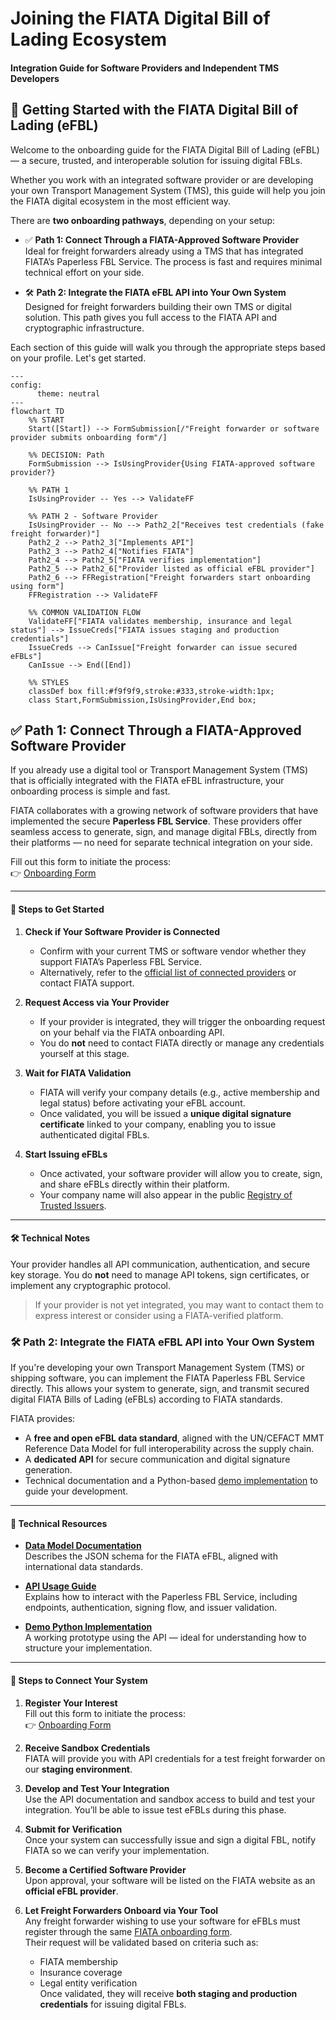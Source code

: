 # Joining the FIATA Digital Bill of Lading Ecosystem
#### Integration Guide for Software Providers and Independent TMS Developers


## 🚀 Getting Started with the FIATA Digital Bill of Lading (eFBL)

Welcome to the onboarding guide for the FIATA Digital Bill of Lading (eFBL) — a secure, trusted, and interoperable solution for issuing digital FBLs.

Whether you work with an integrated software provider or are developing your own Transport Management System (TMS), this guide will help you join the FIATA digital ecosystem in the most efficient way.

There are **two onboarding pathways**, depending on your setup:

- ✅ **Path 1: Connect Through a FIATA-Approved Software Provider**  
  Ideal for freight forwarders already using a TMS that has integrated FIATA’s Paperless FBL Service. The process is fast and requires minimal technical effort on your side.

- 🛠️ **Path 2: Integrate the FIATA eFBL API into Your Own System**  
  Designed for freight forwarders building their own TMS or digital solution. This path gives you full access to the FIATA API and cryptographic infrastructure.

Each section of this guide will walk you through the appropriate steps based on your profile. Let's get started.

```mermaid
---
config:
      theme: neutral
---
flowchart TD
    %% START
    Start([Start]) --> FormSubmission[/"Freight forwarder or software provider submits onboarding form"/]

    %% DECISION: Path
    FormSubmission --> IsUsingProvider{Using FIATA-approved software provider?}

    %% PATH 1
    IsUsingProvider -- Yes --> ValidateFF

    %% PATH 2 - Software Provider
    IsUsingProvider -- No --> Path2_2["Receives test credentials (fake freight forwarder)"]
    Path2_2 --> Path2_3["Implements API"]
    Path2_3 --> Path2_4["Notifies FIATA"]
    Path2_4 --> Path2_5["FIATA verifies implementation"]
    Path2_5 --> Path2_6["Provider listed as official eFBL provider"]
    Path2_6 --> FFRegistration["Freight forwarders start onboarding using form"]
    FFRegistration --> ValidateFF

    %% COMMON VALIDATION FLOW
    ValidateFF["FIATA validates membership, insurance and legal status"] --> IssueCreds["FIATA issues staging and production credentials"]
    IssueCreds --> CanIssue["Freight forwarder can issue secured eFBLs"]
    CanIssue --> End([End])

    %% STYLES
    classDef box fill:#f9f9f9,stroke:#333,stroke-width:1px;
    class Start,FormSubmission,IsUsingProvider,End box;

```


## ✅ Path 1: Connect Through a FIATA-Approved Software Provider
If you already use a digital tool or Transport Management System (TMS) that is officially integrated with the FIATA eFBL infrastructure, your onboarding process is simple and fast.

FIATA collaborates with a growing network of software providers that have implemented the secure **Paperless FBL Service**. These providers offer seamless access to generate, sign, and manage digital FBLs, directly from their platforms — no need for separate technical integration on your side.

Fill out this form to initiate the process:  
   👉 [Onboarding Form](https://1z932gem9zm.typeform.com/to/OIMuxKl7?typeform-source=www.efbl.fiata.org)

---

#### 🧭 Steps to Get Started

1. **Check if Your Software Provider is Connected**
   - Confirm with your current TMS or software vendor whether they support FIATA’s Paperless FBL Service.
   - Alternatively, refer to the [official list of connected providers](https://fiata.org/digital-bill-of-lading/) or contact FIATA support.

2. **Request Access via Your Provider**
   - If your provider is integrated, they will trigger the onboarding request on your behalf via the FIATA onboarding API.
   - You do **not** need to contact FIATA directly or manage any credentials yourself at this stage.

3. **Wait for FIATA Validation**
   - FIATA will verify your company details (e.g., active membership and legal status) before activating your eFBL account.
   - Once validated, you will be issued a **unique digital signature certificate** linked to your company, enabling you to issue authenticated digital FBLs.

4. **Start Issuing eFBLs**
   - Once activated, your software provider will allow you to create, sign, and share eFBLs directly within their platform.
   - Your company name will also appear in the public [Registry of Trusted Issuers](https://fiata.org/digital-bill-of-lading/).

---

#### 🛠️ Technical Notes

Your provider handles all API communication, authentication, and secure key storage. You do **not** need to manage API tokens, sign certificates, or implement any cryptographic protocol.

> If your provider is not yet integrated, you may want to contact them to express interest or consider using a FIATA-verified platform.

### 🛠️ Path 2: Integrate the FIATA eFBL API into Your Own System

If you're developing your own Transport Management System (TMS) or shipping software, you can implement the FIATA Paperless FBL Service directly. This allows your system to generate, sign, and transmit secured digital FIATA Bills of Lading (eFBLs) according to FIATA standards.

FIATA provides:
- A **free and open eFBL data standard**, aligned with the UN/CEFACT MMT Reference Data Model for full interoperability across the supply chain.
- A **dedicated API** for secure communication and digital signature generation.
- Technical documentation and a Python-based [demo implementation](https://github.com/FIATA/eFBL-demo-implementation/) to guide your development.

---

#### 📘 Technical Resources

- **[Data Model Documentation](https://fiata.github.io/eFBL/schema_doc.html)**  
  Describes the JSON schema for the FIATA eFBL, aligned with international data standards.

- **[API Usage Guide](https://github.com/FIATA/eFBL/blob/main/docs/PAPERLESS_FBL_SERVICE_USAGE.md)**  
  Explains how to interact with the Paperless FBL Service, including endpoints, authentication, signing flow, and issuer validation.

- **[Demo Python Implementation](https://github.com/FIATA/eFBL-demo-implementation/)**  
  A working prototype using the API — ideal for understanding how to structure your implementation.

---

#### 🧭 Steps to Connect Your System

1. **Register Your Interest**  
   Fill out this form to initiate the process:  
   👉 [Onboarding Form](https://1z932gem9zm.typeform.com/to/OIMuxKl7?typeform-source=www.efbl.fiata.org)

2. **Receive Sandbox Credentials**  
   FIATA will provide you with API credentials for a test freight forwarder on our **staging environment**.

3. **Develop and Test Your Integration**  
   Use the API documentation and sandbox access to build and test your integration. You’ll be able to issue test eFBLs during this phase.

4. **Submit for Verification**  
   Once your system can successfully issue and sign a digital FBL, notify FIATA so we can verify your implementation.

5. **Become a Certified Software Provider**  
   Upon approval, your software will be listed on the FIATA website as an **official eFBL provider**.

6. **Let Freight Forwarders Onboard via Your Tool**  
   Any freight forwarder wishing to use your software for eFBLs must register through the same [FIATA onboarding form](https://1z932gem9zm.typeform.com/to/OIMuxKl7).  
   Their request will be validated based on criteria such as:
   - FIATA membership
   - Insurance coverage
   - Legal entity verification  
   Once validated, they will receive **both staging and production credentials** for issuing digital FBLs.

